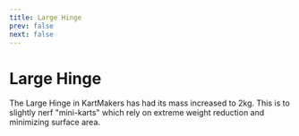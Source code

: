 ```yaml
---
title: Large Hinge
prev: false
next: false
---
```

# Large Hinge
The Large Hinge in KartMakers has had its mass increased to 2kg. This is to slightly nerf "mini-karts" which rely on extreme weight reduction and minimizing surface area.